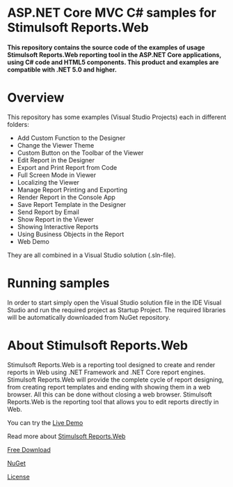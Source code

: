# ASP.NET Core MVC C# samples for Stimulsoft Reports.Web

#### This repository contains the source code of the examples of usage Stimulsoft Reports.Web reporting tool in the ASP.NET Core applications, using C# code and HTML5 components. This product and examples are compatible with .NET 5.0 and higher.

# Overview
This repository has some examples (Visual Studio Projects) each in different folders:
* Add Custom Function to the Designer
* Change the Viewer Theme
* Custom Button on the Toolbar of the Viewer
* Edit Report in the Designer
* Export and Print Report from Code
* Full Screen Mode in Viewer
* Localizing the Viewer
* Manage Report Printing and Exporting
* Render Report in the Console App
* Save Report Template in the Designer
* Send Report by Email
* Show Report in the Viewer
* Showing Interactive Reports
* Using Business Objects in the Report
* Web Demo

They are all combined in a Visual Studio solution (.sln-file).

# Running samples
In order to start simply open the Visual Studio solution file in the IDE Visual Studio and run the required project as Startup Project. The required libraries will be automatically downloaded from NuGet repository.

# About Stimulsoft Reports.Web
Stimulsoft Reports.Web is a reporting tool designed to create and render reports in Web using .NET Framework and .NET Core report engines. Stimulsoft Reports.Web will provide the complete cycle of report designing, from creating report templates and ending with showing them in a web browser. All this can be done without closing a web browser. Stimulsoft Reports.Web is the reporting tool that allows you to edit reports directly in Web.

You can try the [Live Demo](http://demo.stimulsoft.com/#Net)

Read more about [Stimulsoft Reports.Web](https://www.stimulsoft.com/en/products/reports-web)

[Free Download](https://www.stimulsoft.com/en/downloads)

[NuGet](https://www.nuget.org/packages/Stimulsoft.Reports.Web.NetCore)

[License](LICENSE.md)
